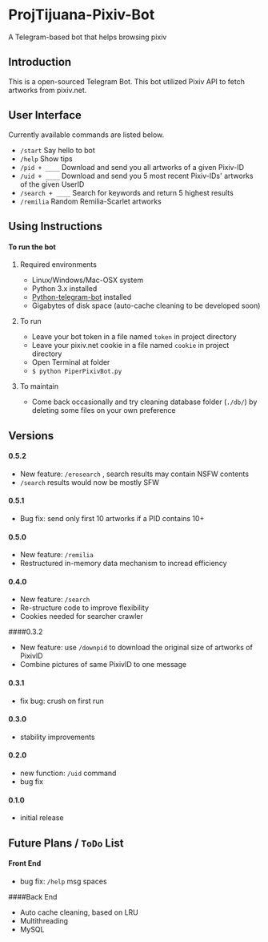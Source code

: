 # ProjTijuana-Pixiv-Bot
A Telegram-based bot that helps browsing pixiv

## Introduction

This is a open-sourced Telegram Bot. This bot utilized Pixiv API to fetch artworks from pixiv.net.

## User Interface

Currently available commands are listed below.

- `/start`  Say hello to bot
- `/help`  Show tips
- `/pid + ____` Download and send you all artworks of a given Pixiv-ID
- `/uid + ____` Download and send you 5 most recent Pixiv-IDs' artworks of the given UserID
- `/search + ____` Search for keywords and return 5 highest results
- `/remilia` Random Remilia-Scarlet artworks 

## Using Instructions

#### To run the bot

1. Required environments
   - Linux/Windows/Mac-OSX system
   - Python 3.x installed
   - [Python-telegram-bot](https://github.com/python-telegram-bot/python-telegram-bot#installing) installed
   - Gigabytes of disk space (auto-cache cleaning to be developed soon)
   
2. To run
  
   - Leave your bot token in a file named `token` in project directory
   - Leave your pixiv.net cookie in a file named `cookie` in project directory
   - Open Terminal at folder
   - `$ python PiperPixivBot.py`
   
3. To maintain

   - Come back occasionally and try cleaning database folder (`./db/`) by deleting some files on your own preference

## Versions

#### 0.5.2

- New feature: `/erosearch` , search results may contain NSFW contents
- `/search` results would now be mostly SFW 

#### 0.5.1

- Bug fix: send only first 10 artworks if a PID contains 10+

#### 0.5.0

- New feature: `/remilia`
- Restructured in-memory data mechanism to incread efficiency 

#### 0.4.0

- New feature: `/search`
- Re-structure code to improve flexibility
- Cookies needed for searcher crawler

####0.3.2

- New feature: use `/downpid` to download the original size of artworks of PixivID
- Combine pictures of same PixivID to one message

#### 0.3.1

- fix bug: crush on first run

#### 0.3.0

- stability improvements 

#### 0.2.0

- new function: `/uid` command
- bug fix

#### 0.1.0

- initial release

## Future Plans / `ToDo` List

#### Front End

- bug fix: `/help` msg spaces

####Back End

- Auto cache cleaning, based on LRU
- Multithreading
- MySQL

